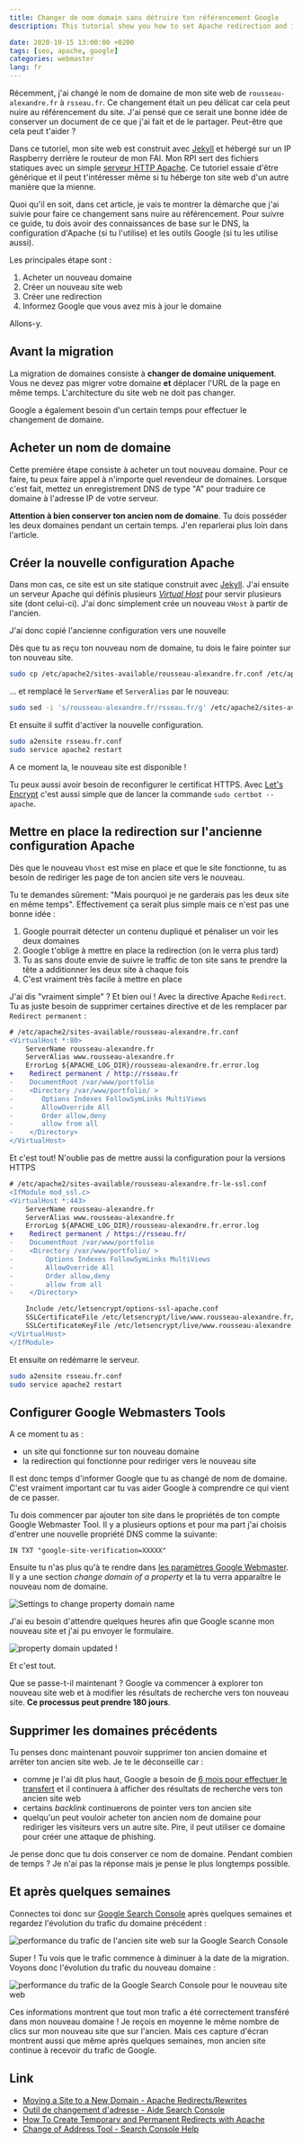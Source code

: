 ```yaml
---
title: Changer de nom domain sans détruire ton référencement Google
description: This tutorial show you how to set Apache redirection and inform Google that you change domain name

date: 2020-10-15 13:00:00 +0200
tags: [seo, apache, google]
categories: webmaster
lang: fr
---
```


Récemment, j'ai changé le nom de domaine de mon site web de `rousseau-alexandre.fr` à `rsseau.fr`. Ce changement était un peu délicat car cela peut nuire au référencement du site. J'ai pensé que ce serait une bonne idée de conserver un document de ce que j'ai fait et de le partager. Peut-être que cela peut t'aider ?

Dans ce tutoriel, mon site web est construit avec [Jekyll](https://jekyllrb.com/) et hébergé sur un IP Raspberry derrière le routeur de mon FAI. Mon RPI sert des fichiers statiques avec un simple [serveur HTTP Apache](https://httpd.apache.org/). Ce tutoriel essaie d'être générique et il peut t'intéresser même si tu héberge ton site web d'un autre manière que la mienne.

Quoi qu'il en soit, dans cet article, je vais te montrer la démarche que j'ai suivie pour faire ce changement sans nuire au référencement. Pour suivre ce guide, tu dois avoir des connaissances de base sur le DNS, la configuration d'Apache (si tu l'utilise) et les outils Google (si tu les utilise aussi).

Les principales étape sont :

1. Acheter un nouveau domaine
2. Créer un nouveau site web
3. Créer une redirection
4. Informez Google que vous avez mis à jour le domaine

Allons-y.

## Avant la migration

La migration de domaines consiste à **changer de domaine uniquement**. Vous ne devez pas migrer votre domaine **et** déplacer l'URL de la page en même temps. L'architecture du site web ne doit pas changer.

Google a également besoin d'un certain temps pour effectuer le changement de domaine.

## Acheter un nom de domaine

Cette première étape consiste à acheter un tout nouveau domaine. Pour ce faire, tu peux faire appel à n'importe quel revendeur de domaines. Lorsque c'est fait, mettez un enregistrement DNS de type "A" pour traduire ce domaine à l'adresse IP de votre serveur.

**Attention à bien conserver ton ancien nom de domaine**. Tu dois posséder les deux domaines pendant un certain temps. J'en reparlerai plus loin dans l'article.

## Créer la nouvelle configuration Apache

Dans mon cas, ce site est un site statique construit avec [Jekyll](jekyllrb.com/). J'ai ensuite un serveur Apache qui définis plusieurs [_Virtual Host_](https://httpd.apache.org/docs/2.2/fr/vhosts/) pour servir plusieurs site (dont celui-ci). J'ai donc simplement crée un nouveau `VHost` à partir de l'ancien.

J'ai donc copié l'ancienne configuration vers une nouvelle

Dès que tu as reçu ton nouveau nom de domaine, tu dois le faire pointer sur ton nouveau site.

```bash
sudo cp /etc/apache2/sites-available/rousseau-alexandre.fr.conf /etc/apache2/sites-available/rsseau.fr.conf
```

... et remplacé le `ServerName` et `ServerAlias` par le nouveau:

```bash
sudo sed -i 's/rousseau-alexandre.fr/rsseau.fr/g' /etc/apache2/sites-available/rsseau.fr.conf
```

Et ensuite il suffit d'activer la nouvelle configuration.

```bash
sudo a2ensite rsseau.fr.conf
sudo service apache2 restart
```

A ce moment la, le nouveau site est disponible !

Tu peux aussi avoir besoin de reconfigurer le certificat HTTPS. Avec [Let's Encrypt](https://letsencrypt.org/) c'est aussi simple que de lancer la commande `sudo certbot --apache`.

## Mettre en place la redirection sur l'ancienne configuration Apache

Dès que le nouveau `Vhost` est mise en place et que le site fonctionne, tu as besoin de rediriger les page de ton ancien site vers le nouveau.

Tu te demandes sûrement: "Mais pourquoi je ne garderais pas les deux site en même temps". Effectivement ça serait plus simple mais ce n'est pas une bonne idée :

1. Google pourrait détecter un contenu dupliqué et pénaliser un voir les deux domaines
2. Google t'oblige à mettre en place la redirection (on le verra plus tard)
3. Tu as sans doute envie de suivre le traffic de ton site sans te prendre la tête a additionner les deux site à chaque fois
4. C'est vraiment très facile à mettre en place

J'ai dis "vraiment simple" ? Et bien oui ! Avec la directive Apache `Redirect`. Tu as juste besoin de supprimer certaines directive et de les remplacer par `Redirect permanent` :

```diff
# /etc/apache2/sites-available/rousseau-alexandre.fr.conf
<VirtualHost *:80>
    ServerName rousseau-alexandre.fr
    ServerAlias www.rousseau-alexandre.fr
    ErrorLog ${APACHE_LOG_DIR}/rousseau-alexandre.fr.error.log
+    Redirect permanent / http://rsseau.fr
-    DocumentRoot /var/www/portfolio
-    <Directory /var/www/portfolio/ >
-       Options Indexes FollowSymLinks MultiViews
-       AllowOverride All
-       Order allow,deny
-       allow from all
-    </Directory>
</VirtualHost>
```

Et c'est tout! N'oublie pas de mettre aussi la configuration pour la versions HTTPS

```diff
# /etc/apache2/sites-available/rousseau-alexandre.fr-le-ssl.conf
<IfModule mod_ssl.c>
<VirtualHost *:443>
    ServerName rousseau-alexandre.fr
    ServerAlias www.rousseau-alexandre.fr
    ErrorLog ${APACHE_LOG_DIR}/rousseau-alexandre.fr.error.log
+    Redirect permanent / https://rsseau.fr/
-    DocumentRoot /var/www/portfolio
-    <Directory /var/www/portfolio/ >
-        Options Indexes FollowSymLinks MultiViews
-        AllowOverride All
-        Order allow,deny
-        allow from all
-    </Directory>

    Include /etc/letsencrypt/options-ssl-apache.conf
    SSLCertificateFile /etc/letsencrypt/live/www.rousseau-alexandre.fr/fullchain.pem
    SSLCertificateKeyFile /etc/letsencrypt/live/www.rousseau-alexandre.fr/privkey.pem
</VirtualHost>
</IfModule>
```

Et ensuite on redémarre le serveur.

```bash
sudo a2ensite rsseau.fr.conf
sudo service apache2 restart
```

## Configurer Google Webmasters Tools

A ce moment tu as :

- un site qui fonctionne sur ton nouveau domaine
- la redirection qui fonctionne pour rediriger vers le nouveau site

Il est donc temps d'informer Google que tu as changé de nom de domaine. C'est vraiment important car tu vas aider Google à comprendre ce qui vient de ce passer.

Tu dois commencer par ajouter ton site dans le propriétés de ton compte Google Webmaster Tool. Il y a plusieurs options et pour ma part j'ai choisis d'entrer une nouvelle propriété DNS comme la suivante:

```
IN TXT "google-site-verification=XXXXX"
```

Ensuite tu n'as plus qu'à te rendre dans [les paramètres Google Webmaster](https://search.google.com/search-console/settings). Il y a une section _change domain of a property_ et la tu verra apparaître le nouveau nom de domaine.

![Settings to change property domain name](./images/google-webmaster-prepare-update-domain.png)

J'ai eu besoin d'attendre quelques heures afin que Google scanne mon nouveau site et j'ai pu envoyer le formulaire.

![property domain updated !](./images/google-webmaster-domain-updated.png)

Et c'est tout.

Que se passe-t-il maintenant ? Google va commencer à explorer ton nouveau site web et à modifier les résultats de recherche vers ton nouveau site. **Ce processus peut prendre 180 jours**.

## Supprimer les domaines précédents

Tu penses donc maintenant pouvoir supprimer ton ancien domaine et arrêter ton ancien site web. Je te le déconseille car :

- comme je l'ai dit plus haut, Google a besoin de [6 mois pour effectuer le transfert](https://support.google.com/webmasters/answer/9370220) et il continuera à afficher des résultats de recherche vers ton ancien site web
- certains _backlink_ continuerons de pointer vers ton ancien site
- quelqu'un peut vouloir acheter ton ancien nom de domaine pour rediriger les visiteurs vers un autre site. Pire, il peut utiliser ce domaine pour créer une attaque de phishing.

Je pense donc que tu dois conserver ce nom de domaine. Pendant combien de temps ? Je n'ai pas la réponse mais je pense le plus longtemps possible.

## Et après quelques semaines

Connectes toi donc sur [Google Search Console](https://search.google.com/search-console) après quelques semaines et regardez l'évolution du trafic du domaine précédent :

![performance du trafic de l'ancien site web sur la Google Search Console](./images/google-webmaster-old-domain.png)

Super ! Tu vois que le trafic commence à diminuer à la date de la migration. Voyons donc l'évolution du trafic du nouveau domaine :

![performance du trafic de la Google Search Console pour le nouveau site web](./images/google-webmaster-new-domain.png)

Ces informations montrent que tout mon trafic a été correctement transféré dans mon nouveau domaine ! Je reçois en moyenne le même nombre de clics sur mon nouveau site que sur l'ancien. Mais ces capture d'écran montrent aussi que même après quelques semaines, mon ancien site continue à recevoir du trafic de Google.

## Link

- [Moving a Site to a New Domain - Apache Redirects/Rewrites](https://dev-notes.eu/2016/08/moving-a-site-to-a-new-domain/)
- [Outil de changement d'adresse - Aide Search Console](https://support.google.com/webmasters/answer/9370220)
- [How To Create Temporary and Permanent Redirects with Apache](https://www.digitalocean.com/community/tutorials/how-to-create-temporary-and-permanent-redirects-with-apache)
- [Change of Address Tool - Search Console Help](https://support.google.com/webmasters/answer/9370220)
